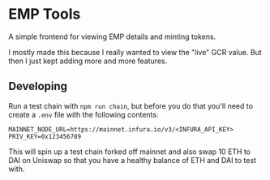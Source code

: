 # EMP Tools

A simple frontend for viewing EMP details and minting tokens.

I mostly made this because I really wanted to view the "live" GCR value. But then I just kept adding more and more features.

## Developing

Run a test chain with `npm run chain`, but before you do that you'll need to create a `.env` file with the following contents:

```
MAINNET_NODE_URL=https://mainnet.infura.io/v3/<INFURA_API_KEY>
PRIV_KEY=0x123456789
```

This will spin up a test chain forked off mainnet and also swap 10 ETH to DAI on Uniswap so that you have a healthy balance of ETH and DAI to test with.
